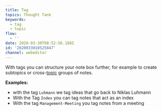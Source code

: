 ```yaml
---
title: Tag
topics: Thought Tank
keywords:
  - tag
  - topic
flow:
  - ''
date: 2020-03-30T08:52:56.188Z
id: '2020033010525847'
channel: webeditor
---
```

With tags you can structure your note box further, for example to create subtopics or cross-[topic](2020033010363597) groups of notes. 

<!--more-->

**Examples:**

* with the tag `Luhmann` we tag ideas that go back to Niklas Luhmann
* With the Tag `Index` you can tag notes that act as an index
* With the tag `Management-Meeting` you tag notes from a meeting
